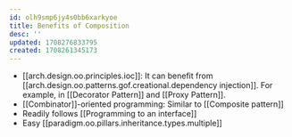 ```yaml
---
id: olh9smp6jy4s0bb6xarkyoe
title: Benefits of Composition
desc: ''
updated: 1708276833795
created: 1708261345173
---
```


- [[arch.design.oo.principles.ioc]]: It can benefit from [[arch.design.oo.patterns.gof.creational.dependency injection]]. For example, in [[Decorator Pattern]] and [[Proxy Pattern]].
- [[Combinator]]-oriented programming: Similar to [[Composite pattern]]
- Readily follows [[Programming to an interface]]
- Easy [[paradigm.oo.pillars.inheritance.types.multiple]]